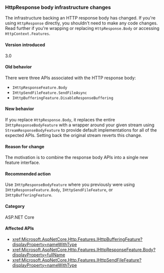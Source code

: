 ### HttpResponse body infrastructure changes

The infrastructure backing an HTTP response body has changed. If you're using `HttpResponse` directly, you shouldn't need to make any code changes. Read further if you're wrapping or replacing `HttpResponse.Body` or accessing `HttpContext.Features`.

#### Version introduced

3.0

#### Old behavior

There were three APIs associated with the HTTP response body:

- `IHttpResponseFeature.Body`
- `IHttpSendFileFeature.SendFileAsync`
- `IHttpBufferingFeature.DisableResponseBuffering`

#### New behavior

If you replace `HttpResponse.Body`, it replaces the entire `IHttpResponseBodyFeature` with a wrapper around your given stream using `StreamResponseBodyFeature` to provide default implementations for all of the expected APIs. Setting back the original stream reverts this change.

#### Reason for change

The motivation is to combine the response body APIs into a single new feature interface.

#### Recommended action

Use `IHttpResponseBodyFeature` where you previously were using `IHttpResponseFeature.Body`, 
`IHttpSendFileFeature`, or `IHttpBufferingFeature`.

#### Category

ASP.NET Core

#### Affected APIs

- <xref:Microsoft.AspNetCore.Http.Features.IHttpBufferingFeature?displayProperty=nameWithType>
- <xref:Microsoft.AspNetCore.Http.Features.IHttpResponseFeature.Body?displayProperty=fullName>
- <xref:Microsoft.AspNetCore.Http.Features.IHttpSendFileFeature?displayProperty=nameWithType>
 
<!-- 

#### Affected APIs

- `T:Microsoft.AspNetCore.Http.Features.IHttpBufferingFeature`
- `P:Microsoft.AspNetCore.Http.Features.IHttpResponseFeature.Body`
- `T:Microsoft.AspNetCore.Http.Features.IHttpSendFileFeature`

-->
